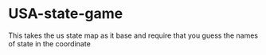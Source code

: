 # USA-state-game
This takes the us state map as it base and require that you guess the names of state in the coordinate
